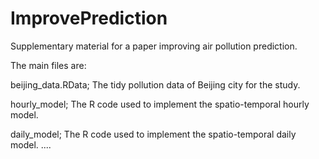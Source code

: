 # ImprovePrediction

Supplementary material for a paper improving air pollution prediction.

The main files are:

beijing_data.RData; The tidy pollution data of Beijing city for the study.

hourly_model; The R code used to implement the spatio-temporal hourly model.

daily_model; The R code used to implement the spatio-temporal daily model.
....

